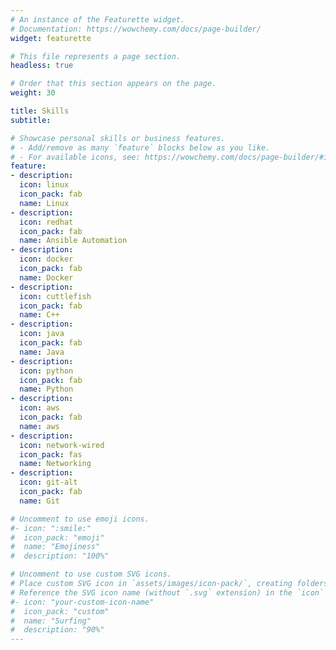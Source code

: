```yaml
---
# An instance of the Featurette widget.
# Documentation: https://wowchemy.com/docs/page-builder/
widget: featurette

# This file represents a page section.
headless: true

# Order that this section appears on the page.
weight: 30

title: Skills
subtitle:

# Showcase personal skills or business features.
# - Add/remove as many `feature` blocks below as you like.
# - For available icons, see: https://wowchemy.com/docs/page-builder/#icons
feature:
- description:
  icon: linux
  icon_pack: fab
  name: Linux
- description:
  icon: redhat
  icon_pack: fab
  name: Ansible Automation
- description:
  icon: docker
  icon_pack: fab
  name: Docker
- description:
  icon: cuttlefish
  icon_pack: fab
  name: C++
- description:
  icon: java
  icon_pack: fab
  name: Java
- description:
  icon: python
  icon_pack: fab
  name: Python
- description:
  icon: aws
  icon_pack: fab
  name: aws
- description:
  icon: network-wired
  icon_pack: fas
  name: Networking
- description:
  icon: git-alt
  icon_pack: fab
  name: Git

# Uncomment to use emoji icons.
#- icon: ":smile:"
#  icon_pack: "emoji"
#  name: "Emojiness"
#  description: "100%"

# Uncomment to use custom SVG icons.
# Place custom SVG icon in `assets/images/icon-pack/`, creating folders if necessary.
# Reference the SVG icon name (without `.svg` extension) in the `icon` field.
#- icon: "your-custom-icon-name"
#  icon_pack: "custom"
#  name: "Surfing"
#  description: "90%"
---
```

